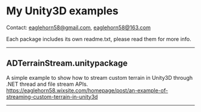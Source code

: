 # My Unity3D examples

Contact: eaglehorn58@gmail.com, eaglehorn58@163.com

Each package includes its own readme.txt, please read them for more info.

---------------------------------------------
## ADTerrainStream.unitypackage

A simple example to show how to stream custom terrain in Unity3D through .NET thread and file stream APIs.
https://eaglehorn58.wixsite.com/homepage/post/an-example-of-streaming-custom-terrain-in-unity3d

---------------------------------------------
